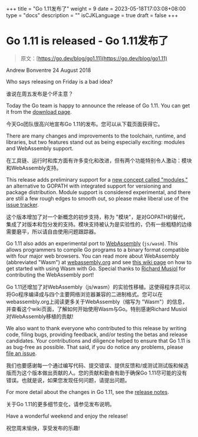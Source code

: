 +++
title = "Go 1.11发布了"
weight = 9
date = 2023-05-18T17:03:08+08:00
type = "docs"
description = ""
isCJKLanguage = true
draft = false
+++

# Go 1.11 is released - Go 1.11发布了

> 原文：[https://go.dev/blog/go1.11](https://go.dev/blog/go1.11)

Andrew Bonventre
24 August 2018

Who says releasing on Friday is a bad idea?

谁说在周五发布是个坏主意？

Today the Go team is happy to announce the release of Go 1.11. You can get it from the [download page](https://go.dev/dl/).

今天Go团队很高兴地宣布Go 1.11的发布。您可以从下载页面获得它。

There are many changes and improvements to the toolchain, runtime, and libraries, but two features stand out as being especially exciting: modules and WebAssembly support.

在工具链、运行时和库方面有许多变化和改进，但有两个功能特别令人激动：模块和WebAssembly支持。

This release adds preliminary support for a [new concept called "modules,"](https://go.dev/doc/go1.11#modules) an alternative to GOPATH with integrated support for versioning and package distribution. Module support is considered experimental, and there are still a few rough edges to smooth out, so please make liberal use of the [issue tracker](https://go.dev/issue/new).

这个版本增加了对一个新概念的初步支持，称为 "模块"，是对GOPATH的替代，集成了对版本和包分发的支持。模块支持被认为是实验性的，仍有一些粗糙的边缘需要磨平，所以请自由使用问题跟踪器。

Go 1.11 also adds an experimental port to [WebAssembly](https://go.dev/doc/go1.11#wasm) (`js/wasm`). This allows programmers to compile Go programs to a binary format compatible with four major web browsers. You can read more about WebAssembly (abbreviated "Wasm") at [webassembly.org](https://webassembly.org/) and see [this wiki page](https://go.dev/wiki/WebAssembly) on how to get started with using Wasm with Go. Special thanks to [Richard Musiol](https://github.com/neelance) for contributing the WebAssembly port!

Go 1.11还增加了对WebAssembly（js/wasm）的实验性移植。这使得程序员可以将Go程序编译成与四个主要网络浏览器兼容的二进制格式。您可以在webassembly.org上阅读更多关于WebAssembly（缩写为 "Wasm"）的信息，并查看这个wiki页面，了解如何开始使用Wasm与Go。特别感谢Richard Musiol对WebAssembly移植的贡献!

We also want to thank everyone who contributed to this release by writing code, filing bugs, providing feedback, and/or testing the betas and release candidates. Your contributions and diligence helped to ensure that Go 1.11 is as bug-free as possible. That said, if you do notice any problems, please [file an issue](https://go.dev/issues/new).

我们也要感谢每一个通过编写代码、提交错误、提供反馈和/或测试测试版和候选版而为这个版本做出贡献的人。您的贡献和勤奋有助于确保Go 1.11尽可能的没有错误。也就是说，如果您发现任何问题，请提出问题。

For more detail about the changes in Go 1.11, see the [release notes](https://go.dev/doc/go1.11).

关于Go 1.11的更多细节变化，请参见发布说明。

Have a wonderful weekend and enjoy the release!

祝您周末愉快，享受发布的乐趣!
